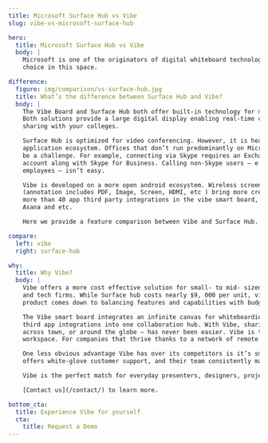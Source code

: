 ```yaml
---
title: Microsoft Surface Hub vs Vibe
slug: vibe-vs-microsoft-surface-hub

hero:
  title: Microsoft Surface Hub vs Vibe
  body: |
    Microsoft is one of the originators of digital whiteboard technology, and their Surface Hub is a popular
    choice in this space.

difference:
  figure: img/comparison/vs-surface-hub.jpg
  title: What’s the difference between Surface Hub and Vibe?
  body: |
    The Vibe Board and Surface Hub both offer built-in technology for meetings and whiteboarding sessions.
    Both solutions provide a large digital display enabling real-time creation on the same canvas and screen
    sharing with your colleges.

    Surface Hub is optimized for video conferencing. However, it is heavily reliant on the Universal Windows 10
    application ecosystem. Offices that don’t run predominantly on Microsoft software will find connectivity to
    be a challenge. For example, connecting via Skype requires an Exchange Server or an Office 365 for Business
    account along with Skype for Business. Calling non-Skype users — e.g. most of your freelancers and remote
    employees — isn’t easy.

    Vibe is developed on a more open android ecosystem. Wireless screencast and powerful annotation features
    (annotation includes PDF, Image, Screen, HDMI, etc ) bring more creativity to your presentation. There are
    more than 40 app third party integrations in the vibe smart board, such as Google Drive, One Drive, Slack,
    Asana and etc.

    Here we provide a feature comparison between Vibe and Surface Hub.

compare:
  left: vibe
  right: surface-hub

why:
  title: Why Vibe?
  body: |
    Vibe offers a more cost effective solution for small- to mid- sized marketing and design agencies, startups,
    and tech firms. While Surface hub costs nearly $9, 000 per unit, vibe only costs $2,999. Finding the right
    product comes down to balancing features and capabilities with budget.

    The Vibe smart board integrates an infinite canvas for whiteboarding, wireless screencast and more than 40
    third app integrations into one collaboration hub. With Vibe, sharing ideas with collaborators — in-house,
    across town, or around the globe — has never been easier. Vibe is the perfect addition to any collaborative
    workspace. For companies that thrive thanks to a network of remote collaborators, it’s a must-have device.

    One less obvious advantage Vibe has over its competitors is it’s small production and development team. Vibe
    offers white-glove customer support, and their team consistently makes changes to VibeOS based on user requests.

    Vibe is the perfect match for everyday presenters, designers, project managers and remote workers.

    [Contact us](/contact/) to learn more.

bottom_cta:
  title: Experience Vibe for yourself
  cta:
    title: Request a Demo
---
```

